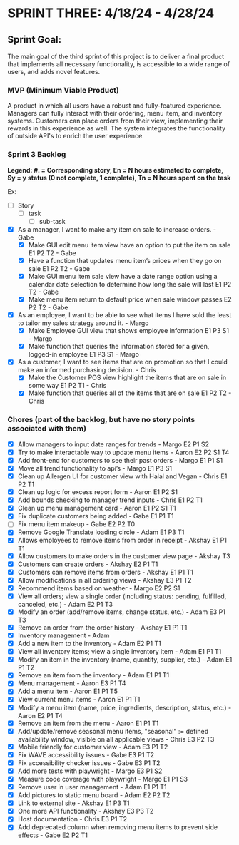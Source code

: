 # SPRINT THREE: 4/18/24 - 4/28/24

## Sprint Goal:

The main goal of the third sprint of this project is to deliver a final product that implements all necessary functionality, is accessible to a wide range of users, and adds novel features.

### MVP (Minimum Viable Product)

A product in which all users have a robust and fully-featured experience. Managers can fully interact with their ordering, menu item, and inventory systems. Customers can place orders from their view, implementing their rewards in this experience as well. The system integrates the functionality of outside API's to enrich the user experience.

### Sprint 3 Backlog

**Legend: #. = Corresponding story, En = N hours estimated to complete, Sy = y status (0 not complete, 1 complete), Tn = N hours spent on the task**

Ex:

- [ ] Story
  - [ ] task
    - [ ] sub-task

- [x] As a manager, I want to make any item on sale to increase orders. - Gabe
  - [x] Make GUI edit menu item view have an option to put the item on sale E1 P2 T2 - Gabe
  - [x] Have a function that updates menu item’s prices when they go on sale E1 P2 T2 - Gabe
  - [x] Make GUI menu item sale view have a date range option using a calendar date selection to determine how long the sale will last E1 P2 T2 - Gabe
  - [x] Make menu item return to default price when sale window passes E2 P2 T2 - Gabe
- [X] As an employee, I want to be able to see what items I have sold the least to tailor my sales strategy around it. - Margo
  - [X] Make Employee GUI view that shows employee information E1 P3 S1 - Margo
  - [X] Make function that queries the information stored for a given, logged-in employee E1 P3 S1 - Margo
- [x] As a customer, I want to see items that are on promotion so that I could make an informed purchasing decision. - Chris
  - [x] Make the Customer POS view highlight the items that are on sale in some way E1 P2 T1 - Chris
  - [x] Make function that queries all of the items that are on sale E1 P2 T2 - Chris

### Chores (part of the backlog, but have no story points associated with them)
- [X] Allow managers to input date ranges for trends - Margo E2 P1 S2
- [X] Try to make interactable way to update menu items - Aaron E2 P2 S1 T4
- [X] Add front-end for customers to see their past orders - Margo E1 P1 S1
- [X] Move all trend functionality to api’s  - Margo E1 P3 S1
- [x] Clean up Allergen UI for customer view with Halal and Vegan - Chris E1 P2 T1
- [X] Clean up logic for excess report form - Aaron E1 P2 S1
- [X] Add bounds checking to manager trend inputs - Chris E1 P2 T1
- [X] Clean up menu management card - Aaron E1 P2 S1 T1
- [x] Fix duplicate customers being added - Gabe E1 P1 T1
- [ ] Fix menu item makeup - Gabe E2 P2 T0
- [x] Remove Google Translate loading circle - Adam E1 P3 T1
- [X] Allows employees to remove items from order in receipt  - Akshay E1 P1 T1
- [X] Allow customers to make orders in the customer view page - Akshay T3
- [X] Customers can create orders - Akshay E2 P1 T1
- [X] Customers can remove items from orders - Akshay E1 P1 T1
- [X] Allow modifications in all ordering views - Akshay E3 P1 T2
- [X] Recommend items based on weather - Margo E2 P2 S1
- [x] View all orders; view a single order (including status: pending, fulfilled, canceled, etc.) - Adam E2 P1 T3
- [x] Modify an order (add/remove items, change status, etc.) - Adam E3 P1 T3
- [x] Remove an order from the order history - Akshay E1 P1 T1
- [x] Inventory management - Adam
- [x] Add a new item to the inventory - Adam E2 P1 T1
- [x] View all inventory items; view a single inventory item - Adam E1 P1 T1
- [x] Modify an item in the inventory (name, quantity, supplier, etc.) - Adam E1 P1 T2
- [x] Remove an item from the inventory - Adam E1 P1 T1
- [X] Menu management - Aaron E3 P1 T4
- [X] Add a menu item - Aaron E1 P1 T5
- [X] View current menu items - Aaron E1 P1 T1
- [X] Modify a menu item (name, price, ingredients, description, status, etc.) - Aaron E2 P1 T4
- [X] Remove an item from the menu - Aaron E1 P1 T1
- [X] Add/update/remove seasonal menu items, "seasonal" := defined availability window, visible on all applicable views - Chris E3 P2 T3
- [x] Mobile friendly for customer view - Adam E3 P1 T2
- [x] Fix WAVE accessibility issues - Gabe E3 P1 T2
- [x] Fix accessibility checker issues - Gabe E3 P1 T2
- [X] Add more tests with playwright - Margo E3 P1 S2
- [X] Measure code coverage with playwright - Margo E1 P1 S3
- [x] Remove user in user management - Adam E1 P1 T1
- [x] Add pictures to static menu board - Adam E2 P2 T2
- [X] Link to external site - Akshay E1 P3 T1
- [X] One more API functionality - Akshay E3 P3 T2
- [x] Host documentation - Chris E3 P1 T2
- [x] Add deprecated column when removing menu items to prevent side effects - Gabe E2 P2 T1
